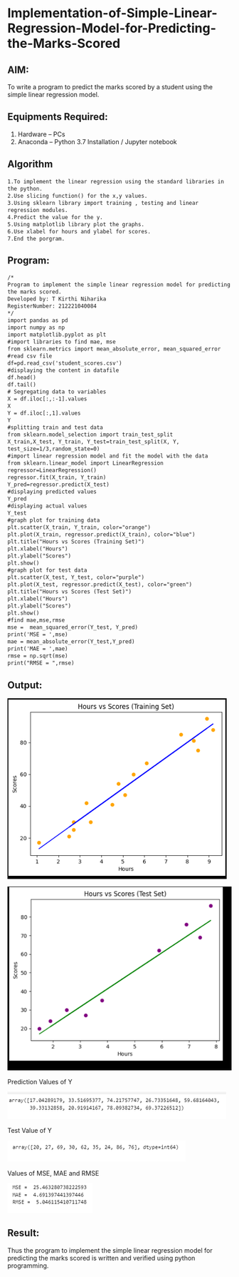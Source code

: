 # Implementation-of-Simple-Linear-Regression-Model-for-Predicting-the-Marks-Scored

## AIM:
To write a program to predict the marks scored by a student using the simple linear regression model.

## Equipments Required:
1. Hardware – PCs
2. Anaconda – Python 3.7 Installation / Jupyter notebook

## Algorithm
```
1.To implement the linear regression using the standard libraries in the python.
2.Use slicing function() for the x,y values.
3.Using sklearn library import training , testing and linear regression modules.
4.Predict the value for the y.
5.Using matplotlib library plot the graphs.
6.Use xlabel for hours and ylabel for scores.
7.End the porgram.
```
## Program:
```
/*
Program to implement the simple linear regression model for predicting the marks scored.
Developed by: T Kirthi Niharika
RegisterNumber: 212221040084
*/
import pandas as pd
import numpy as np
import matplotlib.pyplot as plt
#import libraries to find mae, mse
from sklearn.metrics import mean_absolute_error, mean_squared_error
#read csv file
df=pd.read_csv('student_scores.csv')
#displaying the content in datafile
df.head()
df.tail()
# Segregating data to variables
X = df.iloc[:,:-1].values
X
Y = df.iloc[:,1].values
Y
#splitting train and test data
from sklearn.model_selection import train_test_split 
X_train,X_test, Y_train, Y_test=train_test_split(X, Y, test_size=1/3,random_state=0)
#import linear regression model and fit the model with the data
from sklearn.linear_model import LinearRegression
regressor=LinearRegression()
regressor.fit(X_train, Y_train)
Y_pred=regressor.predict(X_test)
#displaying predicted values
Y_pred
#displaying actual values
Y_test
#graph plot for training data
plt.scatter(X_train, Y_train, color="orange")
plt.plot(X_train, regressor.predict(X_train), color="blue")
plt.title("Hours vs Scores (Training Set)")
plt.xlabel("Hours")
plt.ylabel("Scores")
plt.show()
#graph plot for test data
plt.scatter(X_test, Y_test, color="purple")
plt.plot(X_test, regressor.predict(X_test), color="green")
plt.title("Hours vs Scores (Test Set)")
plt.xlabel("Hours")
plt.ylabel("Scores")
plt.show()
#find mae,mse,rmse
mse =  mean_squared_error(Y_test, Y_pred)
print('MSE = ',mse)
mae = mean_absolute_error(Y_test,Y_pred)
print('MAE = ',mae)
rmse = np.sqrt(mse)
print("RMSE = ",rmse)
```


## Output:
![simple linear regression model for predicting the marks scored](image.png)

![alt text](image-1.png)

Prediction Values of Y

![alt text](image-2.png)

Test Value of Y

![alt text](image-3.png)

Values of MSE, MAE and RMSE

![alt text](image-4.png)
## Result:
Thus the program to implement the simple linear regression model for predicting the marks scored is written and verified using python programming.

